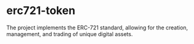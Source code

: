 # erc721-token
The project implements the ERC-721 standard, allowing for the creation, management, and trading of unique digital assets.
